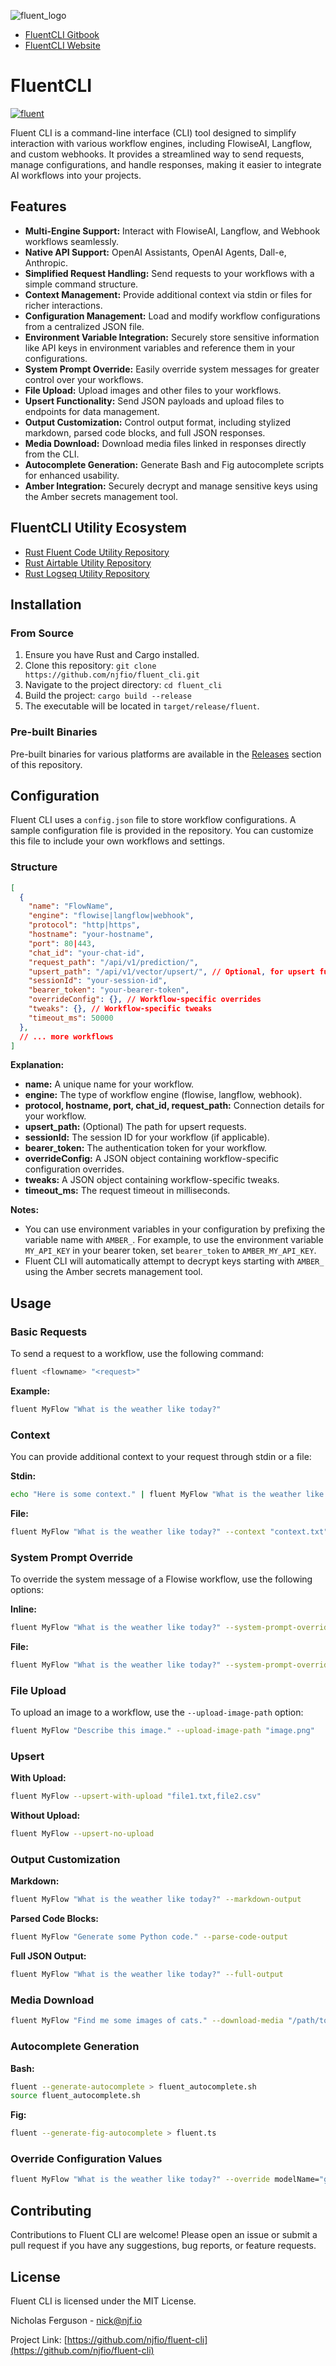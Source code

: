 ![fluent_logo](https://njf.gitbook.io/~gitbook/image?url=https%3A%2F%2F2467274695-files.gitbook.io%2F%7E%2Ffiles%2Fv0%2Fb%2Fgitbook-x-prod.appspot.com%2Fo%2Fspaces%252FCLfJPQjN34tS0eWZ4JVf%252Fuploads%252F4C1WJaXeUrI8eolRjFzU%252Ffluent_logo_small-removebg-preview.png%3Falt%3Dmedia%26token%3Dac9c5ba3-2b93-47e7-be85-403c42a9c789&width=768&dpr=1&quality=100&sign=3c8374ebba3b2d02be7822cd9fd897126eacab6e72266f796d4003984dc02ee4)

- [FluentCLI Gitbook](https://njf.gitbook.io/fluent_cli_gitbook)
- [FluentCLI Website](https://fluentcli.com)

# FluentCLI

[![fluent](https://github.com/njfio/fluent_cli/actions/workflows/rust.yml/badge.svg)](https://github.com/njfio/fluent_cli/actions/workflows/rust.yml)

Fluent CLI is a command-line interface (CLI) tool designed to simplify interaction with various workflow engines, including FlowiseAI, Langflow, and custom webhooks. It provides a streamlined way to send requests, manage configurations, and handle responses, making it easier to integrate AI workflows into your projects.

## Features

- **Multi-Engine Support:**  Interact with FlowiseAI, Langflow, and Webhook workflows seamlessly.
- **Native API Support:** OpenAI Assistants, OpenAI Agents, Dall-e, Anthropic.
- **Simplified Request Handling:** Send requests to your workflows with a simple command structure.
- **Context Management:** Provide additional context via stdin or files for richer interactions.
- **Configuration Management:** Load and modify workflow configurations from a centralized JSON file.
- **Environment Variable Integration:** Securely store sensitive information like API keys in environment variables and reference them in your configurations.
- **System Prompt Override:**  Easily override system messages for greater control over your workflows.
- **File Upload:**  Upload images and other files to your workflows.
- **Upsert Functionality:**  Send JSON payloads and upload files to endpoints for data management.
- **Output Customization:** Control output format, including stylized markdown, parsed code blocks, and full JSON responses.
- **Media Download:** Download media files linked in responses directly from the CLI.
- **Autocomplete Generation:** Generate Bash and Fig autocomplete scripts for enhanced usability.
- **Amber Integration:** Securely decrypt and manage sensitive keys using the Amber secrets management tool.

## FluentCLI Utility Ecosystem
- [Rust Fluent Code Utility Repository](https://github.com/njfio/rfcu)
- [Rust Airtable Utility Repository](https://github.com/njfio/rau)
- [Rust Logseq Utility Repository](https://github.com/njfio/rlu)

## Installation

### From Source

1. Ensure you have Rust and Cargo installed.
2. Clone this repository: `git clone https://github.com/njfio/fluent_cli.git`
3. Navigate to the project directory: `cd fluent_cli`
4. Build the project: `cargo build --release`
5. The executable will be located in `target/release/fluent`.

### Pre-built Binaries

Pre-built binaries for various platforms are available in the [Releases](https://github.com/njfio/fluent_cli/releases) section of this repository.

## Configuration

Fluent CLI uses a `config.json` file to store workflow configurations. A sample configuration file is provided in the repository. You can customize this file to include your own workflows and settings.

### Structure

```json
[
  {
    "name": "FlowName",
    "engine": "flowise|langflow|webhook",
    "protocol": "http|https",
    "hostname": "your-hostname",
    "port": 80|443,
    "chat_id": "your-chat-id",
    "request_path": "/api/v1/prediction/",
    "upsert_path": "/api/v1/vector/upsert/", // Optional, for upsert functionality
    "sessionId": "your-session-id",
    "bearer_token": "your-bearer-token",
    "overrideConfig": {}, // Workflow-specific overrides
    "tweaks": {}, // Workflow-specific tweaks
    "timeout_ms": 50000 
  },
  // ... more workflows
]
```

**Explanation:**

- **name:** A unique name for your workflow.
- **engine:** The type of workflow engine (flowise, langflow, webhook).
- **protocol, hostname, port, chat_id, request_path:**  Connection details for your workflow.
- **upsert_path:** (Optional) The path for upsert requests.
- **sessionId:** The session ID for your workflow (if applicable).
- **bearer_token:** The authentication token for your workflow.
- **overrideConfig:** A JSON object containing workflow-specific configuration overrides.
- **tweaks:** A JSON object containing workflow-specific tweaks.
- **timeout_ms:** The request timeout in milliseconds.

**Notes:**

- You can use environment variables in your configuration by prefixing the variable name with `AMBER_`. For example, to use the environment variable `MY_API_KEY` in your bearer token, set `bearer_token` to `AMBER_MY_API_KEY`.
- Fluent CLI will automatically attempt to decrypt keys starting with `AMBER_` using the Amber secrets management tool.

## Usage

### Basic Requests

To send a request to a workflow, use the following command:

```bash
fluent <flowname> "<request>"
```

**Example:**

```bash
fluent MyFlow "What is the weather like today?"
```

### Context

You can provide additional context to your request through stdin or a file:

**Stdin:**

```bash
echo "Here is some context." | fluent MyFlow "What is the weather like today?"
```

**File:**

```bash
fluent MyFlow "What is the weather like today?" --context "context.txt"
```

### System Prompt Override

To override the system message of a Flowise workflow, use the following options:

**Inline:**

```bash
fluent MyFlow "What is the weather like today?" --system-prompt-override-inline "You are a helpful weather bot."
```

**File:**

```bash
fluent MyFlow "What is the weather like today?" --system-prompt-override-file "system_prompt.txt"
```

### File Upload

To upload an image to a workflow, use the `--upload-image-path` option:

```bash
fluent MyFlow "Describe this image." --upload-image-path "image.png"
```

### Upsert

**With Upload:**

```bash
fluent MyFlow --upsert-with-upload "file1.txt,file2.csv"
```

**Without Upload:**

```bash
fluent MyFlow --upsert-no-upload
```

### Output Customization

**Markdown:**

```bash
fluent MyFlow "What is the weather like today?" --markdown-output
```

**Parsed Code Blocks:**

```bash
fluent MyFlow "Generate some Python code." --parse-code-output
```

**Full JSON Output:**

```bash
fluent MyFlow "What is the weather like today?" --full-output
```

### Media Download

```bash
fluent MyFlow "Find me some images of cats." --download-media "/path/to/directory"
```

### Autocomplete Generation

**Bash:**

```bash
fluent --generate-autocomplete > fluent_autocomplete.sh
source fluent_autocomplete.sh
```

**Fig:**

```bash
fluent --generate-fig-autocomplete > fluent.ts
```

### Override Configuration Values

```bash
fluent MyFlow "What is the weather like today?" --override modelName="gpt-4" --override tweaks.Prompt-PbKIE.template="You are a helpful pirate."
```

## Contributing

Contributions to Fluent CLI are welcome! Please open an issue or submit a pull request if you have any suggestions, bug reports, or feature requests.

## License

Fluent CLI is licensed under the MIT License.



Nicholas Ferguson - nick@njf.io

Project Link: [https://github.com/njfio/fluent-cli](https://github.com/njfio/fluent-cli)


